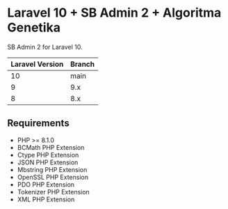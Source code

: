 # Laravel 10 + SB Admin 2 + Algoritma Genetika

SB Admin 2 for Laravel 10.

| Laravel Version | Branch |
|-----------------|--------|
| 10              | main   |
| 9               | 9.x   |
| 8               | 8.x    |

## Requirements

- PHP >= 8.1.0
- BCMath PHP Extension
- Ctype PHP Extension
- JSON PHP Extension
- Mbstring PHP Extension
- OpenSSL PHP Extension
- PDO PHP Extension
- Tokenizer PHP Extension
- XML PHP Extension



